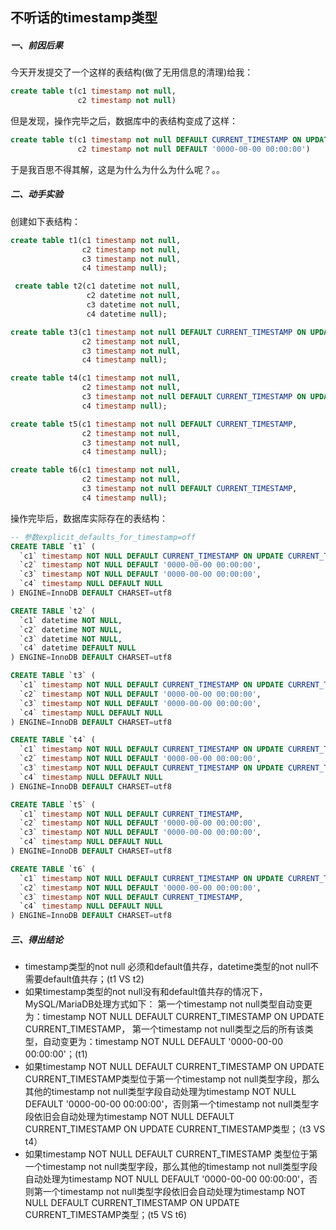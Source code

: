 ## 不听话的timestamp类型

##### 一、前因后果

今天开发提交了一个这样的表结构(做了无用信息的清理)给我：

```sql
create table t(c1 timestamp not null,
               c2 timestamp not null)
```

但是发现，操作完毕之后，数据库中的表结构变成了这样：

```sql
create table t(c1 timestamp not null DEFAULT CURRENT_TIMESTAMP ON UPDATE CURRENT_TIMESTAMP,
               c2 timestamp not null DEFAULT '0000-00-00 00:00:00')
```

于是我百思不得其解，这是为什么为什么为什么呢？。。

##### 二、动手实验

创建如下表结构：

```sql
create table t1(c1 timestamp not null,
                c2 timestamp not null,
                c3 timestamp not null,
                c4 timestamp null);

 create table t2(c1 datetime not null,
                 c2 datetime not null,
                 c3 datetime not null,
                 c4 datetime null);

create table t3(c1 timestamp not null DEFAULT CURRENT_TIMESTAMP ON UPDATE CURRENT_TIMESTAMP,
                c2 timestamp not null,
                c3 timestamp not null,
                c4 timestamp null);

create table t4(c1 timestamp not null,
                c2 timestamp not null,
                c3 timestamp not null DEFAULT CURRENT_TIMESTAMP ON UPDATE CURRENT_TIMESTAMP,
                c4 timestamp null);

create table t5(c1 timestamp not null DEFAULT CURRENT_TIMESTAMP,
                c2 timestamp not null,
                c3 timestamp not null,
                c4 timestamp null);

create table t6(c1 timestamp not null,
                c2 timestamp not null,
                c3 timestamp not null DEFAULT CURRENT_TIMESTAMP,
                c4 timestamp null);
```

操作完毕后，数据库实际存在的表结构：

```sql
-- 参数explicit_defaults_for_timestamp=off
CREATE TABLE `t1` (
  `c1` timestamp NOT NULL DEFAULT CURRENT_TIMESTAMP ON UPDATE CURRENT_TIMESTAMP,
  `c2` timestamp NOT NULL DEFAULT '0000-00-00 00:00:00',
  `c3` timestamp NOT NULL DEFAULT '0000-00-00 00:00:00',
  `c4` timestamp NULL DEFAULT NULL
) ENGINE=InnoDB DEFAULT CHARSET=utf8

CREATE TABLE `t2` (
  `c1` datetime NOT NULL,
  `c2` datetime NOT NULL,
  `c3` datetime NOT NULL,
  `c4` datetime DEFAULT NULL
) ENGINE=InnoDB DEFAULT CHARSET=utf8

CREATE TABLE `t3` (
  `c1` timestamp NOT NULL DEFAULT CURRENT_TIMESTAMP ON UPDATE CURRENT_TIMESTAMP,
  `c2` timestamp NOT NULL DEFAULT '0000-00-00 00:00:00',
  `c3` timestamp NOT NULL DEFAULT '0000-00-00 00:00:00',
  `c4` timestamp NULL DEFAULT NULL
) ENGINE=InnoDB DEFAULT CHARSET=utf8

CREATE TABLE `t4` (
  `c1` timestamp NOT NULL DEFAULT CURRENT_TIMESTAMP ON UPDATE CURRENT_TIMESTAMP,
  `c2` timestamp NOT NULL DEFAULT '0000-00-00 00:00:00',
  `c3` timestamp NOT NULL DEFAULT CURRENT_TIMESTAMP ON UPDATE CURRENT_TIMESTAMP,
  `c4` timestamp NULL DEFAULT NULL
) ENGINE=InnoDB DEFAULT CHARSET=utf8

CREATE TABLE `t5` (
  `c1` timestamp NOT NULL DEFAULT CURRENT_TIMESTAMP,
  `c2` timestamp NOT NULL DEFAULT '0000-00-00 00:00:00',
  `c3` timestamp NOT NULL DEFAULT '0000-00-00 00:00:00',
  `c4` timestamp NULL DEFAULT NULL
) ENGINE=InnoDB DEFAULT CHARSET=utf8

CREATE TABLE `t6` (
  `c1` timestamp NOT NULL DEFAULT CURRENT_TIMESTAMP ON UPDATE CURRENT_TIMESTAMP,
  `c2` timestamp NOT NULL DEFAULT '0000-00-00 00:00:00',
  `c3` timestamp NOT NULL DEFAULT CURRENT_TIMESTAMP,
  `c4` timestamp NULL DEFAULT NULL
) ENGINE=InnoDB DEFAULT CHARSET=utf8
```

##### 三、得出结论

- timestamp类型的not null 必须和default值共存，datetime类型的not null不需要default值共存；(t1 VS t2)
- 如果timestamp类型的not null没有和default值共存的情况下，MySQL/MariaDB处理方式如下：
  第一个timestamp not null类型自动变更为：timestamp NOT NULL DEFAULT CURRENT_TIMESTAMP ON UPDATE CURRENT_TIMESTAMP，
  第一个timestamp not null类型之后的所有该类型，自动变更为：timestamp NOT NULL DEFAULT '0000-00-00 00:00:00'；(t1)
- 如果timestamp NOT NULL DEFAULT CURRENT_TIMESTAMP ON UPDATE CURRENT_TIMESTAMP类型位于第一个timestamp not null类型字段，那么其他的timestamp not null类型字段自动处理为timestamp NOT NULL DEFAULT '0000-00-00 00:00:00'，否则第一个timestamp not null类型字段依旧会自动处理为timestamp NOT NULL DEFAULT CURRENT_TIMESTAMP ON UPDATE CURRENT_TIMESTAMP类型；（t3 VS t4）
- 如果timestamp NOT NULL DEFAULT CURRENT_TIMESTAMP 类型位于第一个timestamp not null类型字段，那么其他的timestamp not null类型字段自动处理为timestamp NOT NULL DEFAULT '0000-00-00 00:00:00'，否则第一个timestamp not null类型字段依旧会自动处理为timestamp NOT NULL DEFAULT CURRENT_TIMESTAMP ON UPDATE CURRENT_TIMESTAMP类型；(t5 VS t6)